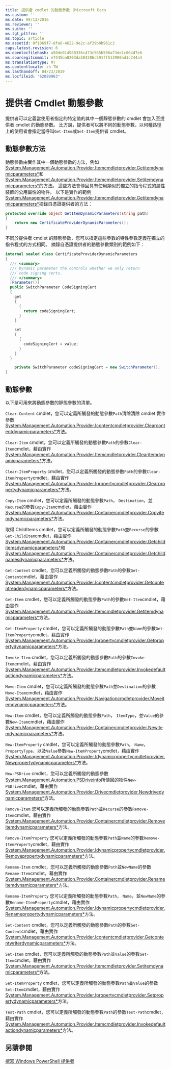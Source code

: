 ```yaml
---
title: 提供者 cmdlet 的動態參數 |Microsoft Docs
ms.custom: ''
ms.date: 09/13/2016
ms.reviewer: ''
ms.suite: ''
ms.tgt_pltfrm: ''
ms.topic: article
ms.assetid: 8f1069f7-8fa8-4622-9e2c-af29b0b961c2
caps.latest.revision: 6
ms.openlocfilehash: a50de014988336c473c565b506a73de1c864d7e0
ms.sourcegitcommit: e7445ba8203da304286c591ff513900ad1c244a4
ms.translationtype: MT
ms.contentlocale: zh-TW
ms.lasthandoff: 04/23/2019
ms.locfileid: "62080963"
---
```

# <a name="provider-cmdlet-dynamic-parameters"></a>提供者 Cmdlet 動態參數

提供者可以定義當使用者指定的特定值的其中一個靜態參數的 cmdlet 會加入至提供者 cmdlet 的動態參數。 比方說，提供者可以將不同的動態參數，以何種路徑上的使用者會指定當呼叫`Get-Item`或`Set-Item`提供者 cmdlet。

## <a name="dynamic-parameter-methods"></a>動態參數方法

動態參數由實作其中一個動態參數的方法，例如[System.Management.Automation.Provider.Itemcmdletprovider.Getitemdynamicparameters*](/dotnet/api/System.Management.Automation.Provider.ItemCmdletProvider.GetItemDynamicParameters)和[System.Management.Automation.Provider.Itemcmdletprovider.Setitemdynamicparameters*](/dotnet/api/System.Management.Automation.Provider.ItemCmdletProvider.SetItemDynamicParameters)的方法。 這些方法會傳回具有使用類似於獨立的指令程式的屬性裝飾的公用屬性的物件。 以下是實作的範例[System.Management.Automation.Provider.Itemcmdletprovider.Getitemdynamicparameters*](/dotnet/api/System.Management.Automation.Provider.ItemCmdletProvider.GetItemDynamicParameters)摘錄自憑證提供者的方法：

```csharp
protected override object GetItemDynamicParameters(string path)
{
    return new CertificateProviderDynamicParameters();
}
```

不同於提供者 cmdlet 的靜態參數，您可以指定這些參數的特性參數定義在獨立的指令程式的方式相同。 摘錄自憑證提供者的動態參數類別的範例如下：

```csharp
internal sealed class CertificateProviderDynamicParameters
{
  /// <summary>
  /// Dynamic parameter the controls whether we only return
  /// code signing certs.
  /// </summary>
  [Parameter()]
  public SwitchParameter CodeSigningCert
  {
    get
    {
      {
        return codeSigningCert;
      }
    }

    set
    {
      {
        codeSigningCert = value;
      }
    }
  }

    private SwitchParameter codeSigningCert = new SwitchParameter();
}
```

## <a name="dynamic-parameters"></a>動態參數

以下是可用來將動態參數的靜態參數的清單。

`Clear-Content` cmdlet，您可以定義所觸發的動態參數`Path`清除清除 cmdlet 實作參數[System.Management.Automation.Provider.Icontentcmdletprovider.Clearcontentdynamicparameters*](/dotnet/api/System.Management.Automation.Provider.IContentCmdletProvider.ClearContentDynamicParameters)方法。

`Clear-Item` cmdlet，您可以定義所觸發的動態參數`Path`的參數`Clear-Item`cmdlet，藉由實作[System.Management.Automation.Provider.Itemcmdletprovider.Clearitemdynamicparameters*](/dotnet/api/System.Management.Automation.Provider.ItemCmdletProvider.ClearItemDynamicParameters)方法。

`Clear-ItemProperty` cmdlet，您可以定義所觸發的動態參數`Path`的參數`Clear-ItemProperty`cmdlet，藉由實作[System.Management.Automation.Provider.Ipropertycmdletprovider.Clearpropertydynamicparameters*](/dotnet/api/System.Management.Automation.Provider.IPropertyCmdletProvider.ClearPropertyDynamicParameters)方法。

`Copy-Item` cmdlet，您可以定義所觸發的動態參數`Path`， `Destination`，並`Recurse`的參數`Copy-Item`cmdlet，藉由實作[System.Management.Automation.Provider.Containercmdletprovider.Copyitemdynamicparameters*](/dotnet/api/System.Management.Automation.Provider.ContainerCmdletProvider.CopyItemDynamicParameters)方法。

取得 ChildItems cmdlet，您可以定義所觸發的動態參數`Path`並`Recurse`的參數`Get-ChildItem`cmdlet，藉由實作[System.Management.Automation.Provider.Containercmdletprovider.Getchilditemsdynamicparameters*](/dotnet/api/System.Management.Automation.Provider.ContainerCmdletProvider.GetChildItemsDynamicParameters)和[System.Management.Automation.Provider.Containercmdletprovider.Getchildnamesdynamicparameters*](/dotnet/api/System.Management.Automation.Provider.ContainerCmdletProvider.GetChildNamesDynamicParameters)方法。

`Get-Content` cmdlet，您可以定義所觸發的動態參數`Path`的參數`Get-Content`cmdlet，藉由實作[System.Management.Automation.Provider.Icontentcmdletprovider.Getcontentreaderdynamicparameters*](/dotnet/api/System.Management.Automation.Provider.IContentCmdletProvider.GetContentReaderDynamicParameters)方法。

`Get-Item` cmdlet，您可以定義所觸發的動態參數`Path`的參數`Get-Item`cmdlet，藉由實作[System.Management.Automation.Provider.Itemcmdletprovider.Getitemdynamicparameters*](/dotnet/api/System.Management.Automation.Provider.ItemCmdletProvider.GetItemDynamicParameters)方法。

`Get-ItemProperty` cmdlet，您可以定義所觸發的動態參數`Path`並`Name`的參數`Get-ItemProperty`cmdlet，藉由實作[System.Management.Automation.Provider.Ipropertycmdletprovider.Getpropertydynamicparameters*](/dotnet/api/System.Management.Automation.Provider.IPropertyCmdletProvider.GetPropertyDynamicParameters)方法。

`Invoke-Item` cmdlet，您可以定義所觸發的動態參數`Path`的參數`Invoke-Item`cmdlet，藉由實作[System.Management.Automation.Provider.Itemcmdletprovider.Invokedefaultactiondynamicparameters*](/dotnet/api/System.Management.Automation.Provider.ItemCmdletProvider.InvokeDefaultActionDynamicParameters)方法。

`Move-Item` cmdlet，您可以定義所觸發的動態參數`Path`並`Destination`的參數`Move-Item`cmdlet，藉由實作[System.Management.Automation.Provider.Navigationcmdletprovider.Moveitemdynamicparameters*](/dotnet/api/System.Management.Automation.Provider.NavigationCmdletProvider.MoveItemDynamicParameters)方法。

`New-Item` cmdlet，您可以定義所觸發的動態參數`Path`， `ItemType`，並`Value`的參數`New-Item`cmdlet，藉由實作[System.Management.Automation.Provider.Containercmdletprovider.Newitemdynamicparameters*](/dotnet/api/System.Management.Automation.Provider.ContainerCmdletProvider.NewItemDynamicParameters)方法。

`New-ItemProperty` cmdlet，您可以定義所觸發的動態參數`Path`， `Name`， `PropertyType`，以及`Value`參數`New-ItemProperty`cmdlet，藉由實作[System.Management.Automation.Provider.Idynamicpropertycmdletprovider.Newpropertydynamicparameters*](/dotnet/api/System.Management.Automation.Provider.IDynamicPropertyCmdletProvider.NewPropertyDynamicParameters)方法。

`New-PSDrive` cmdlet，您可以定義所觸發的動態參數[System.Management.Automation.PSDriveinfo](/dotnet/api/System.Management.Automation.PSDriveInfo)所傳回的物件`New-PSDrive`cmdlet，藉由實作[System.Management.Automation.Provider.Drivecmdletprovider.Newdrivedynamicparameters*](/dotnet/api/System.Management.Automation.Provider.DriveCmdletProvider.NewDriveDynamicParameters)方法。

`Remove-Item` 您可以定義所觸發的動態參數`Path`並`Recurse`的參數`Remove-Item`cmdlet，藉由實作[System.Management.Automation.Provider.Containercmdletprovider.Removeitemdynamicparameters*](/dotnet/api/System.Management.Automation.Provider.ContainerCmdletProvider.RemoveItemDynamicParameters)方法。

`Remove-ItemProperty` 您可以定義所觸發的動態參數`Path`並`Name`的參數`Remove-ItemProperty`cmdlet，藉由實作[System.Management.Automation.Provider.Idynamicpropertycmdletprovider.Removepropertydynamicparameters*](/dotnet/api/System.Management.Automation.Provider.IDynamicPropertyCmdletProvider.RemovePropertyDynamicParameters)方法。

`Rename-Item` cmdlet，您可以定義所觸發的動態參數`Path`並`NewName`的參數`Rename-Item`cmdlet，藉由實作[System.Management.Automation.Provider.Containercmdletprovider.Renameitemdynamicparameters*](/dotnet/api/System.Management.Automation.Provider.ContainerCmdletProvider.RenameItemDynamicParameters)方法。

`Rename-ItemProperty` 您可以定義所觸發的動態參數`Path`， `Name`，並`NewName`的參數`Rename-ItemProperty`cmdlet，藉由實作[System.Management.Automation.Provider.Idynamicpropertycmdletprovider.Renamepropertydynamicparameters*](/dotnet/api/System.Management.Automation.Provider.IDynamicPropertyCmdletProvider.RenamePropertyDynamicParameters)方法。

`Set-Content` cmdlet，您可以定義所觸發的動態參數`Path`的參數`Set-Content`cmdlet，藉由實作[System.Management.Automation.Provider.Icontentcmdletprovider.Getcontentwriterdynamicparameters*](/dotnet/api/System.Management.Automation.Provider.IContentCmdletProvider.GetContentWriterDynamicParameters)方法。

`Set-Item` cmdlet，您可以定義所觸發的動態參數`Path`並`Value`的參數`Set-Item`cmdlet，藉由實作[System.Management.Automation.Provider.Itemcmdletprovider.Setitemdynamicparameters*](/dotnet/api/System.Management.Automation.Provider.ItemCmdletProvider.SetItemDynamicParameters)方法。

`Set-ItemProperty` cmdlet，您可以定義所觸發的動態參數`Path`並`Value`的參數`Set-Item`cmdlet，藉由實作[System.Management.Automation.Provider.Ipropertycmdletprovider.Setpropertydynamicparameters*](/dotnet/api/System.Management.Automation.Provider.IPropertyCmdletProvider.SetPropertyDynamicParameters)方法。

`Test-Path` cmdlet，您可以定義所觸發的動態參數`Path`的參數`Test-Path`cmdlet，藉由實作[System.Management.Automation.Provider.Itemcmdletprovider.Invokedefaultactiondynamicparameters*](/dotnet/api/System.Management.Automation.Provider.ItemCmdletProvider.InvokeDefaultActionDynamicParameters)方法。

## <a name="see-also"></a>另請參閱

[撰寫 Windows PowerShell 提供者](./writing-a-windows-powershell-provider.md)